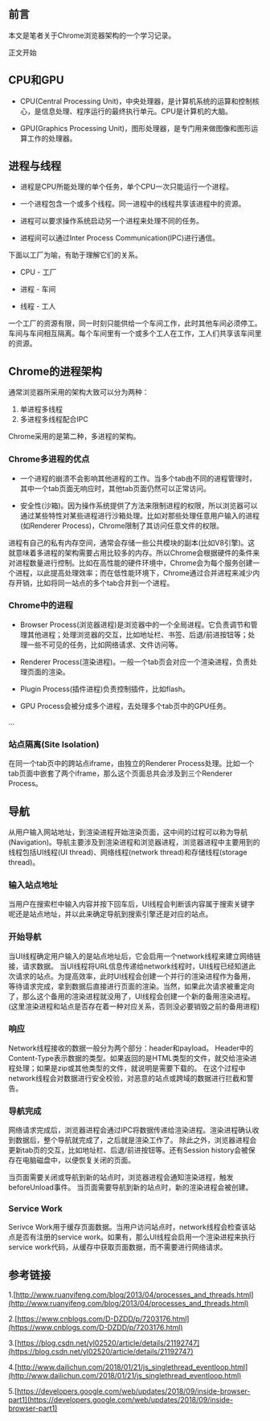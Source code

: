 ## 前言
本文是笔者关于Chrome浏览器架构的一个学习记录。


正文开始

## CPU和GPU
* CPU(Central Processing Unit)，中央处理器，是计算机系统的运算和控制核心，是信息处理、程序运行的最终执行单元。CPU是计算机的大脑。

* GPU(Graphics Processing Unit)，图形处理器，是专门用来做图像和图形运算工作的处理器。

## 进程与线程
* 进程是CPU所能处理的单个任务，单个CPU一次只能运行一个进程。

* 一个进程包含一个或多个线程。同一进程中的线程共享该进程中的资源。

* 进程可以要求操作系统启动另一个进程来处理不同的任务。

* 进程间可以通过Inter Process Communication(IPC)进行通信。

下面以工厂为喻，有助于理解它们的关系。

* CPU - 工厂

* 进程 - 车间

* 线程 - 工人

一个工厂的资源有限，同一时刻只能供给一个车间工作，此时其他车间必须停工。车间与车间相互隔离。每个车间里有一个或多个工人在工作，工人们共享该车间里的资源。

## Chrome的进程架构
通常浏览器所采用的架构大致可以分为两种：

1. 单进程多线程
2. 多进程多线程配合IPC

Chrome采用的是第二种，多进程的架构。

### Chrome多进程的优点

* 一个进程的崩溃不会影响其他进程的工作。当多个tab由不同的进程管理时，其中一个tab页面无响应时，其他tab页面仍然可以正常访问。

* 安全性(沙箱)。因为操作系统提供了方法来限制进程的权限，所以浏览器可以通过某些特性对某些进程进行沙箱处理。比如对那些处理任意用户输入的进程(如Renderer Process)，Chrome限制了其访问任意文件的权限。

进程有自己的私有内存空间，通常会存储一些公共模块的副本(比如V8引擎)。这就意味着多进程的架构需要占用比较多的内存。所以Chrome会根据硬件的条件来对进程数量进行控制。比如在高性能的硬件环境中，Chrome会为每个服务创建一个进程，以此提高处理效率；而在低性能环境下，Chrome通过合并进程来减少内存开销，比如将同一站点的多个tab合并到一个进程。

### Chrome中的进程

* Browser Process(浏览器进程)是浏览器中的一个全局进程。它负责调节和管理其他进程；处理浏览器的交互，比如地址栏、书签、后退/前进按钮等；处理一些不可见的任务，比如网络请求、文件访问等。

* Renderer Process(渲染进程)。一般一个tab页会对应一个渲染进程，负责处理页面的渲染。

* Plugin Process(插件进程)负责控制插件，比如flash。

* GPU Process会被分成多个进程，去处理多个tab页中的GPU任务。

...

### 站点隔离(Site Isolation)

在同一个tab页中的跨站点iframe，由独立的Renderer Process处理。比如一个tab页面中嵌套了两个iframe，那么这个页面总共会涉及到三个Renderer Process。

## 导航

从用户输入网站地址，到渲染进程开始渲染页面，这中间的过程可以称为导航(Navigation)。导航主要涉及到渲染进程和浏览器进程，浏览器进程中主要用到的线程包括UI线程(UI thread)、网络线程(network thread)和存储线程(storage thread)。

### 输入站点地址

当用户在搜索栏中输入内容并按下回车后，UI线程会判断该内容属于搜索关键字呢还是站点地址，并以此来确定导航到搜索引擎还是对应的站点。

### 开始导航

当UI线程确定用户输入的是站点地址后，它会启用一个network线程来建立网络链接，请求数据。
当UI线程将URL信息传递给network线程时，UI线程已经知道此次请求的站点。为提高效率，此时UI线程会创建一个并行的渲染进程作为备用，等待请求完成，拿到数据后直接进行页面的渲染。当然，如果此次请求被重定向了，那么这个备用的渲染进程就没用了，UI线程会创建一个新的备用渲染进程。(这里渲染进程和站点是否存在着一种对应关系，否则没必要销毁之前的备用进程)

### 响应

Network线程接收的数据一般分为两个部分：header和payload。
Header中的Content-Type表示数据的类型。如果返回的是HTML类型的文件，就交给渲染进程处理；如果是zip或其他类型的文件，就说明是需要下载的。
在这个过程中network线程会对数据进行安全校验，对恶意的站点或跨域的数据进行拦截和警告。

### 导航完成

网络请求完成后，浏览器进程会通过IPC将数据传递给渲染进程。渲染进程确认收到数据后，整个导航就完成了，之后就是渲染工作了。
除此之外，浏览器进程会更新tab页的交互，比如地址栏、后退/前进按钮等。还有Session history会被保存在电脑磁盘中，以便恢复关闭的页面。

当页面需要关闭或导航到新的站点时，浏览器进程会通知渲染进程，触发beforeUnload事件。
当页面需要导航到新的站点时，新的渲染进程会被创建。

### Service Work

Serivce Work用于缓存页面数据。当用户访问站点时，network线程会检查该站点是否有注册的service work。如果有，那么UI线程会启用一个渲染进程来执行service work代码，从缓存中获取页面数据，而不需要进行网络请求。

## 参考链接
1.[http://www.ruanyifeng.com/blog/2013/04/processes_and_threads.html](http://www.ruanyifeng.com/blog/2013/04/processes_and_threads.html)

2.[https://www.cnblogs.com/D-DZDD/p/7203176.html](https://www.cnblogs.com/D-DZDD/p/7203176.html)

3.[https://blog.csdn.net/yl02520/article/details/21192747](https://blog.csdn.net/yl02520/article/details/21192747)

4.[http://www.dailichun.com/2018/01/21/js_singlethread_eventloop.html](http://www.dailichun.com/2018/01/21/js_singlethread_eventloop.html)

5.[https://developers.google.com/web/updates/2018/09/inside-browser-part1](https://developers.google.com/web/updates/2018/09/inside-browser-part1)